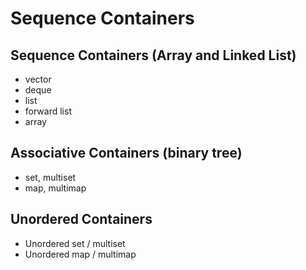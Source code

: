 # Sequence Containers

## Sequence Containers (Array and Linked List)

 - vector
 - deque
 - list
 - forward list
 - array

## Associative Containers (binary tree)

 - set, multiset
 - map, multimap

## Unordered Containers

 - Unordered set / multiset
 - Unordered map / multimap
